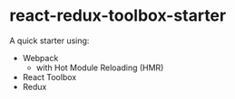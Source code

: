 # react-redux-toolbox-starter

A quick starter using:
* Webpack
  - with Hot Module Reloading (HMR)
* React Toolbox
* Redux